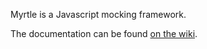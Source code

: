 Myrtle is a Javascript mocking framework.

The documentation can be found [on the wiki](http://github.com/spadgos/myrtle/wiki).
